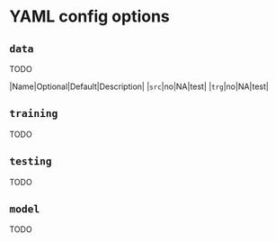 # YAML config options

## `data`
TODO


|Name|Optional|Default|Description|
|`src`|no|NA|test|
|`trg`|no|NA|test|


## `training`
TODO

## `testing`
TODO

## `model`
TODO
